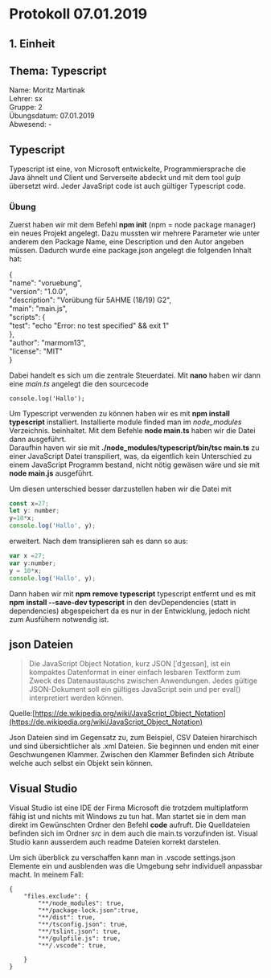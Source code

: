 # Protokoll 07.01.2019  

## 1. Einheit  

## Thema: Typescript

Name: Moritz Martinak  
Lehrer: sx  
Gruppe: 2  
Übungsdatum: 07.01.2019  
Abwesend: -  

## Typescript  
Typescript ist eine, von Microsoft entwickelte, Programmiersprache die Java ähnelt und Client und Serverseite abdeckt und mit dem tool *gulp* übersetzt wird. Jeder JavaSript code ist auch gültiger Typescript code.
### Übung 
Zuerst haben wir mit dem Befehl **npm init** (npm = node package manager) ein neues Projekt angelegt. Dazu mussten wir mehrere Parameter wie unter anderem den Package Name, eine Description und den Autor angeben müssen. Dadurch wurde eine package.json angelegt die folgenden Inhalt hat:  

{  
  "name": "voruebung",  
  "version": "1.0.0",  
  "description": "Vorübung für 5AHME (18/19) G2",  
  "main": "main.js",  
  "scripts": {  
    "test": "echo \"Error: no test specified\" && exit 1"  
  },  
  "author": "marmom13",  
  "license": "MIT"  
}  

Dabei handelt es sich um die zentrale Steuerdatei.  Mit **nano** haben wir dann eine *main.ts* angelegt die den sourcecode
```  
console.log('Hallo');
```  
Um Typescript verwenden zu können haben wir es mit **npm install typescript** installiert. Installierte module finded man im 
*node_modules* Verzeichnis.
beinhaltet. Mit dem Befehle **node main.ts** haben wir die Datei dann ausgeführt.  
Daraufhin haven wir sie mit **./node_modules/typescript/bin/tsc main.ts** zu einer JavaScript Datei transpiliert, was, da eigentlich kein Unterschied zu einem JavaScript Programm bestand, nicht nötig gewäsen wäre und sie mit **node main.js** ausgeführt.  

Um diesen unterschied besser darzustellen haben wir die Datei mit

```javascript  
const x=27; 
let y: number; 
y=10*x;
console.log('Hallo', y);
```  
erweitert. Nach dem transiplieren sah es dann so aus:  
```javascript  
var x =27;  
var y:number;  
y = 10*x;  
console.log('Hallo', y);  
```  
Dann haben wir mit **npm remove typescript** typescript entfernt und es mit **npm install --save-dev typescript** in den devDependencies (statt in dependencies) abgespeichert da es nur in der Entwicklung, jedoch nicht zum Ausfühern notwendig ist.

## json Dateien   
>Die JavaScript Object Notation, kurz JSON [ˈdʒeɪsən], ist ein kompaktes Datenformat in einer einfach lesbaren Textform zum   Zweck des Datenaustauschs zwischen Anwendungen. Jedes gültige JSON-Dokument soll ein gültiges JavaScript sein und per eval() interpretiert werden können.  

Quelle:[https://de.wikipedia.org/wiki/JavaScript_Object_Notation](https://de.wikipedia.org/wiki/JavaScript_Object_Notation)  

Json Dateien sind im Gegensatz zu, zum Beispiel, CSV Dateien hirarchisch und sind übersichtlicher als .xml Dateien. Sie beginnen und enden mit einer Geschwungenen Klammer. Zwischen den Klammer Befinden sich Atribute welche auch selbst ein Objekt sein können.  

## Visual Studio  

Visual Studio ist eine IDE der Firma Microsoft die trotzdem multiplatform fähig ist und nichts mit Windows zu tun hat. Man startet sie in dem man direkt im Gewünschten Ordner den Befehl **code** aufruft. Die Quelldateien befinden sich im Ordner *src* in dem auch die main.ts vorzufinden ist. Visual Studio kann ausserdem auch readme Dateien korrekt darstelen. 

Um sich überblick zu verschaffen kann man in .vscode settings.json Elemente ein und ausblenden was die Umgebung sehr individuell anpassbar macht. In meinem Fall:  
```  
{  
	"files.exclude": {  
		"**/node_modules": true,  
		"**/package-lock.json":true,  
		"**/dist": true,  
		"**/tsconfig.json": true,  
		"**/tslint.json": true,  
		"**/gulpfile.js": true,  
		"**/.vscode": true,  
		  
	}  
}  
```  

